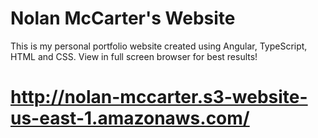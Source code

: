 # Nolan McCarter's Website

This is my personal portfolio website created using Angular, TypeScript, HTML and CSS. View in full screen browser for best results!
# http://nolan-mccarter.s3-website-us-east-1.amazonaws.com/
